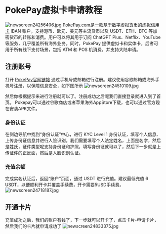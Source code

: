 # PokePay虚拟卡申请教程
![newscreen24256406.jpg](https://wp-cdn.4ce.cn/v2/NDKz9n2.jpeg)
 [PokePay.com是一款基于数字虚拟货币的虚拟信用卡](https://app.pokepay.cc/pages/invitation/regist?r=315489) IBAN 账户，支持港币、欧元、美元等主流货币以及 USDT、ETH、BTC 等加密货币的转账和消费。用户可以将其用于订阅 ChatGPT Plus、Netflix、YouTube 等服务，几乎覆盖所有海外业务。同时，PokePay 提供虚拟卡和实体卡，后者可用于所有线下支付场景，包括 ATM 和 POS 机消费，并支持大陆申请。
## 注册账号
打开 [PokePay官网链接](https://app.pokepay.cc/pages/invitation/regist?r=315489) 通过手机号或邮箱进行注册。建议使用谷歌邮箱或海外手机号注册，以保障信息安全，如下图所示
![newscreen24510109.jpg](https://wp-cdn.4ce.cn/v2/GaqLmG3.jpeg)

然后你根据提示来进行注册就可以了。注册成功之后呢我们直接登录就进入到了首页。
Pokepay可以通过谷歌商店或者苹果海外AppStore下载，也可以通过官方现在安装APK文件。

### 身份认证
在侧边导航中找到“身份认证”中心，进行 KYC Level 1 身份认证，填写个人信息、上传身份证信息并进行人脸识别。我们需要填写个人法定姓名，上面是名字，然后是姓氏，证件类型呢支持身份证和护照，填写身份证就可以了，然后下一步就是上传证件的正反面，然后是人脸识别认证。

### 充值余额
完成实名认证后，返回“账户”页面，通过 USDT 进行充值。建议最低充值 6 USDT，以便顺利开卡并覆盖手续费，开卡需要5USD手续费。
![newscreen24718187.jpg](https://wp-cdn.4ce.cn/v2/PLGVYqh.jpeg)

## 开通卡片

充值成功之后，我们的账户有钱了，下一步就可以开卡了，点击卡片-申请卡片，然后我们的卡片就申请成功了
![newscreen24833375.jpg](https://wp-cdn.4ce.cn/v2/djG6oqf.jpeg)
